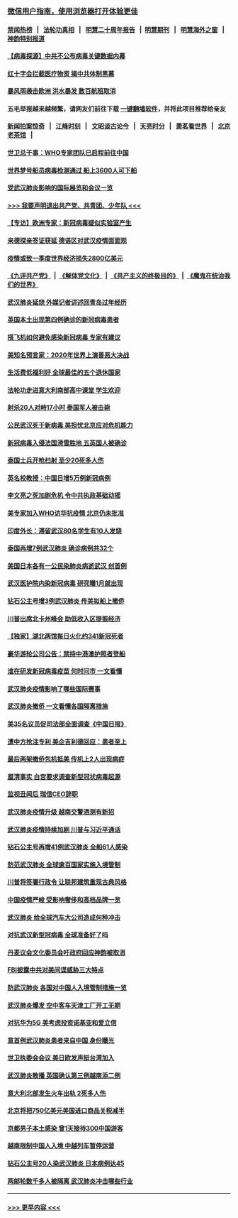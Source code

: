 ### [微信用户指南，使用浏览器打开体验更佳](https://github.com/gfw-breaker/banned-news1/blob/master/indexes/wechat-guide.md?t=0)
#### [禁闻热榜](热点新闻.md?t=0)  &nbsp;&nbsp;|&nbsp;&nbsp; [法轮功真相](https://github.com/gfw-breaker/truth/blob/master/README.md?t=0) &nbsp;&nbsp;|&nbsp;&nbsp; [明慧二十周年报告](https://github.com/gfw-breaker/mh-reports/blob/master/README.md?t=0) &nbsp;&nbsp;|&nbsp;&nbsp;[明慧期刊](https://github.com/gfw-breaker/mh-qikan) &nbsp;&nbsp;|&nbsp;&nbsp; [明慧海外之窗](https://github.com/gfw-breaker/mh-news/blob/master/README.md?t=0) &nbsp;&nbsp;|&nbsp;&nbsp; [神韵特别报道](https://github.com/gfw-breaker/mh-news/blob/master/shenyun.md?t=0)
#### [【病毒探源】中共不公布病毒关键数据内幕](../pages/nsc418/n11856584.md?t=02101202) 
#### [红十字会拦截医疗物资 揭中共体制黑幕](../pages/nsc418/n11856750.md?t=02101202) 
#### [暴风雨袭击欧洲 洪水暴发 数百航班取消](../pages/nsc418/n11856453.md?t=02101202) 
#### 五毛举报越来越频繁，请网友们前往下载 [一键翻墙软件](https://github.com/gfw-breaker/ssr-accounts)，并将此项目推荐给亲友
#### [新闻拍案惊奇](https://github.com/gfw-breaker/banned-news1/blob/master/pages/link4.md) &nbsp;&nbsp;|&nbsp;&nbsp; [江峰时刻](https://github.com/gfw-breaker/banned-news1/blob/master/pages/link4.md) &nbsp;&nbsp;|&nbsp;&nbsp; [文昭谈古论今](https://github.com/gfw-breaker/banned-news1/blob/master/pages/link4.md) &nbsp;&nbsp;|&nbsp;&nbsp; [天亮时分](https://github.com/gfw-breaker/banned-news1/blob/master/pages/link4.md) &nbsp;&nbsp;|&nbsp;&nbsp; [萧茗看世界](https://github.com/gfw-breaker/banned-news1/blob/master/pages/link4.md) &nbsp;&nbsp;|&nbsp;&nbsp; [北京老茶馆](https://github.com/gfw-breaker/banned-news1/blob/master/pages/link4.md) &nbsp;&nbsp;|&nbsp;&nbsp; 
#### [世卫总干事：WHO专家团队已启程前往中国](../pages/nsc418/n11856612.md?t=02101202) 
#### [世界梦号船员病毒检测通过 船上3600人可下船](../pages/nsc418/n11856520.md?t=02101202) 
#### [受武汉肺炎影响的国际展览和会议一览](../pages/nsc418/n11856420.md?t=02101202) 
#### [>>> 我要声明退出共产党、共青团、少年队 <<<](https://github.com/begood0513/goodnews/blob/master/quit/letter.md) 
#### [【专访】欧洲专家：新冠病毒疑似实验室产生](../pages/nsc418/n11856378.md?t=02101202) 
#### [来德探亲签证获延 德语区对武汉疫情面面观](../pages/nsc418/n11856283.md?t=02101202) 
#### [疫情或致一季度世界经济损失2800亿美元](../pages/nsc418/n11855639.md?t=02101202) 
#### [《九评共产党》](https://github.com/begood0513/9ping.md/blob/master/README.md) &nbsp;|&nbsp; [《解体党文化》](../../../../jtdwh.md/blob/master/README.md)  &nbsp;|&nbsp; [《共产主义的终极目的》](../../../../gczydzjmd.md/blob/master/README.md) &nbsp;|&nbsp; [《魔鬼在统治我们的世界》](../../../../mgztzwmdsj.md/blob/master/README.md) 
#### [武汉肺炎延烧 外媒记者讲述回青岛过年经历](../pages/nsc418/n11856159.md?t=02101202) 
#### [英国本土出现第四例确诊的新冠病毒患者](../pages/nsc418/n11855930.md?t=02101202) 
#### [搭飞机如何避免感染新冠病毒 专家有建议](../pages/nsc418/n11853427.md?t=02101202) 
#### [美知名预言家：2020年世界上演善恶大决战](../pages/nsc418/n11855418.md?t=02101202) 
#### [生活费低福利好 全球最佳的五个退休国家](../pages/nsc418/n11848347.md?t=02101202) 
#### [法轮功走进意大利南部高中课堂 学生欢迎](../pages/nsc418/n11853859.md?t=02101202) 
#### [射杀20人对峙17小时 泰国军人被击毙](../pages/nsc418/n11854869.md?t=02101202) 
#### [公民武汉死于新病毒 美担忧北京应对危机能力](../pages/nsc418/n11854331.md?t=02101202) 
#### [新冠病毒入侵法国滑雪胜地 五英国人被确诊](../pages/nsc418/n11854307.md?t=02101202) 
#### [泰国士兵开枪扫射 至少20死多人伤](../pages/nsc418/n11854276.md?t=02101202) 
#### [英名校教授：中国日增5万例新冠病例](../pages/nsc418/n11854174.md?t=02101202) 
#### [李文亮之死加剧危机 令中共执政基础动摇](../pages/nsc418/n11854003.md?t=02101202) 
#### [美专家加入WHO访华抗疫情 北京仍未批准](../pages/nsc418/n11854043.md?t=02101202) 
#### [印度外长：滞留武汉80名学生有10人发烧](../pages/nsc418/n11853821.md?t=02101202) 
#### [泰国再增7例武汉肺炎 确诊病例共32个](../pages/nsc418/n11853808.md?t=02101202) 
#### [美国日本各有一公民染肺炎病逝武汉 创首例](../pages/nsc418/n11853509.md?t=02101202) 
#### [武汉医护院内染新冠病毒 研究曝1月就出现](../pages/nsc418/n11852928.md?t=02101202) 
#### [钻石公主号增3例武汉肺炎 传美拟船上撤侨](../pages/nsc418/n11853240.md?t=02101202) 
#### [川普出席北卡州峰会 助低收入区提振经济](../pages/nsc418/n11853232.md?t=02101202) 
#### [【独家】湖北两馆每日火化约341新冠死者](../pages/nsc418/n11845444.md?t=02101202) 
#### [豪华游轮公司公告：禁持中港澳护照者登船](../pages/nsc418/n11852761.md?t=02101202) 
#### [谁在研发新冠病毒疫苗 何时问市 一文看懂](../pages/nsc418/n11852840.md?t=02101202) 
#### [武汉肺炎疫情影响了哪些国际赛事](../pages/nsc418/n11852441.md?t=02101202) 
#### [武汉肺炎撤侨 一文看懂各国隔离措施](../pages/nsc418/n11844216.md?t=02101202) 
#### [美35名议员促司法部全面调查《中国日报》](../pages/nsc418/n11852435.md?t=02101202) 
#### [遭中方抢注专利 美企吉利德回应：患者至上](../pages/nsc418/n11852037.md?t=02101202) 
#### [最后两架撤侨包机抵美 传机上2人出现病症](../pages/nsc418/n11852173.md?t=02101202) 
#### [厘清事实 白宫要求调查新型冠状病毒起源](../pages/nsc418/n11852106.md?t=02101202) 
#### [监视丑闻后 瑞信CEO辞职](../pages/nsc418/n11852127.md?t=02101202) 
#### [武汉肺炎疫情升级 越南交警酒测有新招](../pages/nsc418/n11851632.md?t=02101202) 
#### [武汉肺炎疫情持续加剧 川普与习近平通话](../pages/nsc418/n11851613.md?t=02101202) 
#### [钻石公主号再增41例武汉肺炎 全船61人感染](../pages/nsc418/n11850401.md?t=02101202) 
#### [防范武汉肺炎 全球逾百国家实施入境管制](../pages/nsc418/n11850557.md?t=02101202) 
#### [川普将签署行政令 让联邦建筑重现古典风格](../pages/nsc418/n11850654.md?t=02101202) 
#### [中国疫情严峻 受影响奢侈和高档品牌一览](../pages/nsc418/n11850319.md?t=02101202) 
#### [武汉肺炎 给全球汽车大公司造成何种冲击](../pages/nsc418/n11850056.md?t=02101202) 
#### [对抗武汉新型冠病毒 全球准备好了吗](../pages/nsc418/n11850142.md?t=02101202) 
#### [丹麦议会文化委员会吁政府回应神韵被取消](../pages/nsc418/n11849312.md?t=02101202) 
#### [FBI披露中共对美间谍威胁三大特点](../pages/nsc418/n11849700.md?t=02101202) 
#### [防武汉肺炎 各国对中国人入境管制措施一览](../pages/nsc418/n11838726.md?t=02101202) 
#### [武汉肺炎爆发 空中客车天津工厂开工无期](../pages/nsc418/n11849634.md?t=02101202) 
#### [对抗华为5G 美考虑投资诺基亚和爱立信](../pages/nsc418/n11849510.md?t=02101202) 
#### [意首例武汉肺炎患者来自中国 身份曝光](../pages/nsc418/n11849454.md?t=02101202) 
#### [世卫执委会会议 美日欧发声挺台湾加入](../pages/nsc418/n11849433.md?t=02101202) 
#### [武汉肺炎散播 英国确认第三例越南添二例](../pages/nsc418/n11849439.md?t=02101202) 
#### [意大利北部发生火车出轨 2死多人伤](../pages/nsc418/n11848999.md?t=02101202) 
#### [北京将把750亿美元美国进口商品关税减半](../pages/nsc418/n11848896.md?t=02101202) 
#### [京都男子本土感染 曾1天接待300中国游客](../pages/nsc418/n11848641.md?t=02101202) 
#### [越南限制中国人入境 中越列车暂停运营](../pages/nsc418/n11847844.md?t=02101202) 
#### [钻石公主号20人染武汉肺炎 日本病例达45](../pages/nsc418/n11847823.md?t=02101202) 
#### [两邮轮数千多人被隔离 武汉肺炎冲击哪些行业](../pages/nsc418/n11847456.md?t=02101202) 

----
#### [ >>> 更早内容 <<< ](../indexes/nsc418-earlier.md)

